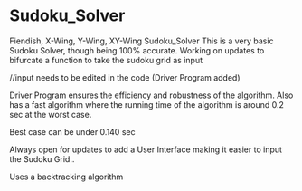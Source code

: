 # Sudoku_Solver
Fiendish, X-Wing, Y-Wing, XY-Wing Sudoku_Solver
This is a very basic Sudoku Solver, though being 100% accurate. 
Working on updates to bifurcate a function to take the sudoku grid as input 

//input needs to be edited in the code (Driver Program added)

Driver Program ensures the efficiency and robustness of the algorithm. Also has a fast algorithm where the running time of the algorithm is around 0.2 sec at the worst case. 

Best case can be under 0.140 sec  

Always open for updates to add a User Interface making it easier to input the Sudoku Grid..

Uses a backtracking algorithm
